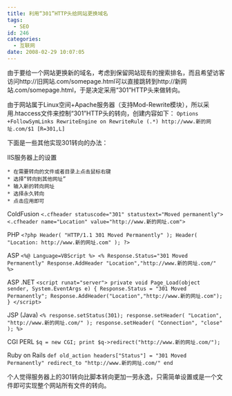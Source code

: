 ```yaml
---
title: 利用“301”HTTP头给网站更换域名
tags:
  - SEO
id: 246
categories:
  - 互联网
date: 2008-02-29 10:07:05
---
```


由于要给一个网站更换新的域名，考虑到保留网站现有的搜索排名，而且希望访客访问http://旧网站.com/somepage.html可以直接跳转到http://新网站.com/somepage.html，于是决定采用“301”HTTP头来做转向。

由于网站属于Linux空间+Apache服务器（支持Mod-Rewrite模块），所以采用.htaccess文件来控制“301”HTTP头的转向，创建内容如下：
`Options +FollowSymLinks
RewriteEngine on
RewriteRule (.*) http://www.新的网址.com/$1 [R=301,L]`

下面是一些其他实现301转向的办法：

IIS服务器上的设置

    * 在需要转向的文件或者目录上点击鼠标右键
    * 选择“转向到其他网址”
    * 输入新的转向网址
    * 选择永久转向
    * 点击应用即可

ColdFusion
`<.cfheader statuscode="301" statustext="Moved permanently">
<.cfheader name="Location" value="http://www.新的网址.com">`

PHP
`<?php
Header( "HTTP/1.1 301 Moved Permanently" );
Header( "Location: http://www.新的网址.com" );
?>`

ASP
`<%@ Language=VBScript %>
<%
Response.Status="301 Moved Permanently"
Response.AddHeader "Location","http://www.新的网址.com/"
%>`

ASP .NET
`<script runat="server">
private void Page_Load(object sender, System.EventArgs e)
{
Response.Status = "301 Moved Permanently";
Response.AddHeader("Location","http://www.新的网址.com");
}
</script>`

JSP (Java)
`<%
response.setStatus(301);
response.setHeader( "Location", "http://www.新的网址.com/" );
response.setHeader( "Connection", "close" );
%>`

CGI PERL
`$q = new CGI;
print $q->redirect("http://www.新的网址.com/");`

Ruby on Rails
`def old_action
headers["Status"] = "301 Moved Permanently"
redirect_to "http://www.新的网址.com/"
end `

个人觉得服务器上的301转向比脚本转向更加一劳永逸，只需简单设置或是一个文件即可实现整个网站所有文件的转向。
